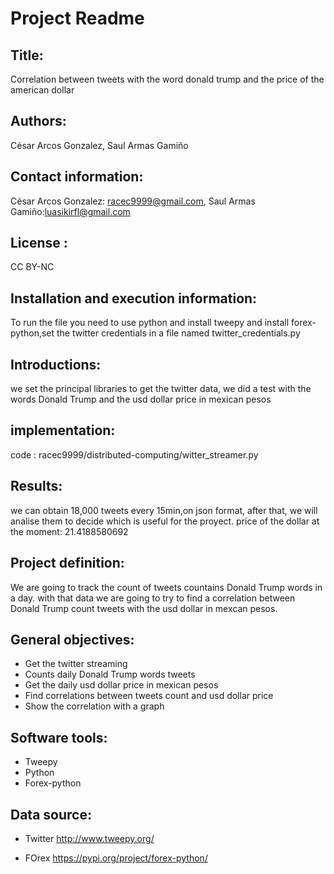 # Project Readme
## Title: 
Correlation between tweets with the word donald trump and the price of the american dollar

## Authors: 
César Arcos Gonzalez, Saul Armas Gamiño

## Contact information:
César Arcos Gonzalez: racec9999@gmail.com, Saul Armas Gamiño:luasikirfl@gmail.com

## License : 
CC BY-NC

## Installation and execution information:
To run the file you need to use python and install tweepy and install forex-python,set the twitter credentials in a file named twitter_credentials.py

## Introductions: 
we set the principal libraries to get the  twitter data, we did a test with the words Donald Trump and the usd dollar price in mexican pesos

## implementation: 
code : racec9999/distributed-computing/witter_streamer.py

## Results:
we can obtain 18,000 tweets every 15min,on json format, after that, we will analise them to decide which is useful for the proyect.
price of the dollar at the moment: 21.4188580692


## Project definition:
We are going to track the count of tweets countains Donald Trump words in a day. with that data we are going to try to find a correlation between Donald Trump count tweets with the usd dollar in mexcan pesos.

## General objectives:
- Get the twitter streaming 
- Counts  daily Donald Trump words tweets
- Get the daily usd dollar price in mexican pesos
- Find correlations between tweets count and usd dollar price
- Show  the correlation with a graph

## Software tools:
- Tweepy
- Python
- Forex-python



## Data source:
- Twitter http://www.tweepy.org/      

- FOrex https://pypi.org/project/forex-python/

